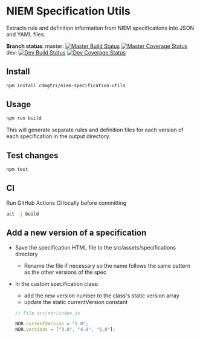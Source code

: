 
# NIEM Specification Utils

Extracts rule and definition information from NIEM specifications into JSON and YAML files.

**Branch status**:
master:
[![Master Build Status](https://github.com/cdmgtri/niem-specification-utils/workflows/build/badge.svg?branch=master)](https://github.com/cdmgtri/niem-specification-utils/actions)
[![Master Coverage Status](https://coveralls.io/repos/github/cdmgtri/niem-specification-utils/badge.svg?branch=master)](https://coveralls.io/github/cdmgtri/niem-specification-utils?branch=master)
dev:
[![Dev Build Status](https://github.com/cdmgtri/niem-specification-utils/workflows/build/badge.svg?branch=dev)](https://github.com/cdmgtri/niem-specification-utils/actions)
[![Dev Coverage Status](https://coveralls.io/repos/github/cdmgtri/niem-specification-utils/badge.svg?branch=dev)](https://coveralls.io/github/cdmgtri/niem-specification-utils?branch=dev)

## Install

```bash
npm install cdmgtri/niem-specification-utils
```

## Usage

```bash
npm run build
```

This will generate separate rules and definition files for each version of each specification in the output directory.

## Test changes

```bash
npm test
```

## CI

Run GitHub Actions CI locally before committing

```bash
act -j build
```

## Add a new version of a specification

- Save the specification HTML file to the src/assets/specifications directory

  - Rename the file if necessary so the name follows the same pattern as the other versions of the spec

- In the custom specification class:
  - add the new version number to the class's static version array
  - update the static currentVersion constant

  ```js
  // File src/ndr/index.js

  NDR.currentVersion = "5.0";
  NDR.versions = ["3.0", "4.0", "5.0"];
  ```
